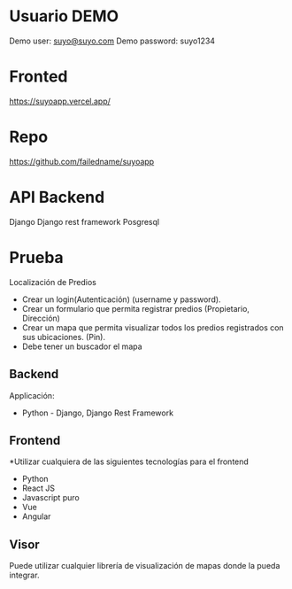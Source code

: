 # Usuario DEMO

Demo user: suyo@suyo.com
Demo password: suyo1234

# Fronted

https://suyoapp.vercel.app/

# Repo

https://github.com/failedname/suyoapp

# API Backend

Django
Django rest framework
Posgresql

# Prueba

Localización de Predios

- Crear un login(Autenticación) (username y password).
- Crear un formulario que permita registrar predios (Propietario, Dirección)
- Crear un mapa que permita visualizar todos los predios registrados con sus ubicaciones. (Pin).
- Debe tener un buscador el mapa

## Backend

Applicación:

- Python - Django, Django Rest Framework

## Frontend

\*Utilizar cualquiera de las siguientes tecnologías para el frontend

- Python
- React JS
- Javascript puro
- Vue
- Angular

## Visor

Puede utilizar cualquier librería de visualización de mapas donde la pueda integrar.
